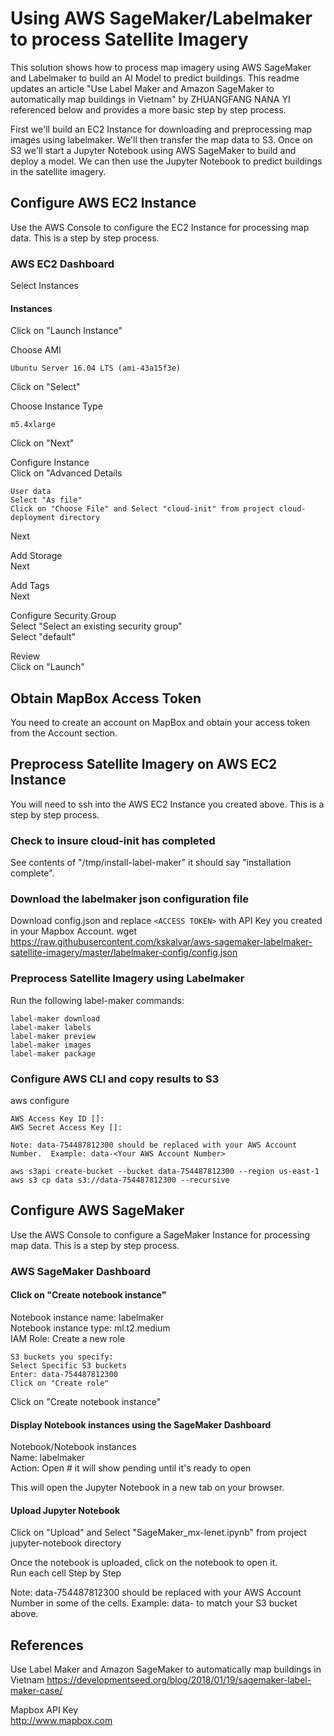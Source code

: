 Using AWS SageMaker/Labelmaker to process Satellite Imagery  
===========================================

This solution shows how to process map imagery using AWS SageMaker and Labelmaker to build an AI Model to predict buildings. This readme updates an article "Use Label Maker and Amazon SageMaker to automatically map buildings in Vietnam" by ZHUANGFANG NANA YI referenced below and provides a more basic step by step process.

First we'll build an EC2 Instance for downloading and preprocessing map images using labelmaker.  We'll then transfer the map data to S3.  Once on S3 we'll start a Jupyter Notebook using AWS SageMaker to build and deploy a model.  We can then use the Jupyter Notebook to predict buildings in the satellite imagery.

## Configure AWS EC2 Instance

Use the AWS Console to configure the EC2 Instance for processing map data.  This is a step by step process.

### AWS EC2 Dashboard
Select Instances

#### Instances
Click on "Launch Instance"

Choose AMI
```
Ubuntu Server 16.04 LTS (ami-43a15f3e)
```  
Click on "Select"

Choose Instance Type
```
m5.4xlarge
```
Click on "Next"

Configure Instance  
Click on "Advanced Details
```
User data
Select "As file"
Click on "Choose File" and Select "cloud-init" from project cloud-deployment directory 
```  
Next

Add Storage  
Next

Add Tags  
Next

Configure Security Group  
Select "Select an existing security group"  
Select "default"

Review  
Click on "Launch"

## Obtain MapBox Access Token

You need to create an account on MapBox and obtain your access token from the Account section.

## Preprocess Satellite Imagery on AWS EC2 Instance

You will need to ssh into the AWS EC2 Instance you created above.  This is a step by step process.

### Check to insure cloud-init has completed

See contents of "/tmp/install-label-maker" it should say "installation complete".

### Download the labelmaker json configuration file

Download config.json and replace ```<ACCESS TOKEN>``` with API Key you created in your Mapbox Account.
wget https://raw.githubusercontent.com/kskalvar/aws-sagemaker-labelmaker-satellite-imagery/master/labelmaker-config/config.json  

### Preprocess Satellite Imagery using Labelmaker

Run the following label-maker commands:
```
label-maker download
label-maker labels
label-maker preview
label-maker images
label-maker package
```

### Configure AWS CLI and copy results to S3
aws configure
```
AWS Access Key ID []:
AWS Secret Access Key []:

Note: data-754487812300 should be replaced with your AWS Account Number.  Example: data-<Your AWS Account Number>

aws s3api create-bucket --bucket data-754487812300 --region us-east-1  
aws s3 cp data s3://data-754487812300 --recursive
```

## Configure AWS SageMaker
Use the AWS Console to configure a SageMaker Instance for processing map data.  This is a step by step process.

### AWS SageMaker Dashboard
#### Click on "Create notebook instance"
Notebook instance name: labelmaker  
Notebook instance type: ml.t2.medium  
IAM Role: Create a new role  
```
S3 buckets you specify:
Select Specific S3 buckets
Enter: data-754487812300
Click on "Create role"
```
Click on "Create notebook instance"

#### Display Notebook instances using the SageMaker Dashboard
Notebook/Notebook instances  
Name: labelmaker  
Action: Open  # it will show pending until it's ready to open

This will open the Jupyter Notebook in a new tab on your browser.

#### Upload Jupyter Notebook

Click on "Upload" and Select "SageMaker_mx-lenet.ipynb" from project jupyter-notebook directory 

Once the notebook is uploaded, click on the notebook to open it.  
Run each cell Step by Step

Note: data-754487812300 should be replaced with your AWS Account Number in some of the cells.  Example: data-<Your AWS Account Number> to match your S3 bucket above.


## References
Use Label Maker and Amazon SageMaker to automatically map buildings in Vietnam
https://developmentseed.org/blog/2018/01/19/sagemaker-label-maker-case/

Mapbox API Key  
http://www.mapbox.com

